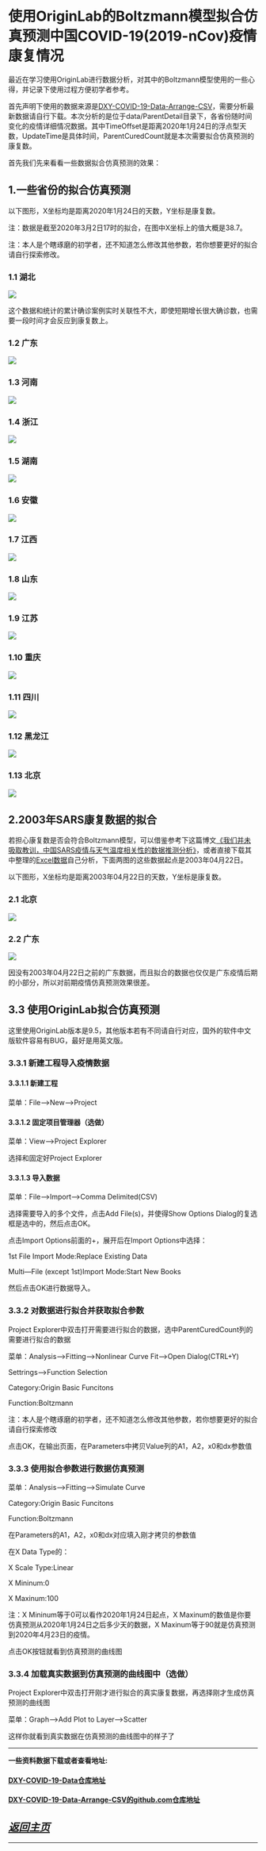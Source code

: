 使用OriginLab的Boltzmann模型拟合仿真预测中国COVID-19(2019-nCov)疫情康复情况
==================================================================

最近在学习使用OriginLab进行数据分析，对其中的Boltzmann模型使用的一些心得，并记录下使用过程方便初学者参考。

首先声明下使用的数据来源是[DXY-COVID-19-Data-Arrange-CSV](https://github.com/zyq5945/DXY-COVID-19-Data-Arrange-CSV)，需要分析最新数据请自行下载。本次分析的是位于data/ParentDetail目录下，各省份随时间变化的疫情详细情况数据。其中TimeOffset是距离2020年1月24日的浮点型天数，UpdateTime是具体时间，ParentCuredCount就是本次需要拟合仿真预测的康复数。

首先我们先来看看一些数据拟合仿真预测的效果：




## 1.一些省份的拟合仿真预测

以下图形，X坐标均是距离2020年1月24日的天数，Y坐标是康复数。

注：数据是截至2020年3月2日17时的拟合，在图中X坐标上的值大概是38.7。

注：本人是个瞎琢磨的初学者，还不知道怎么修改其他参数，若你想要更好的拟合请自行探索修改。

### 1.1 湖北

![](images/COVID-19_hubei.jpg)

这个数据和统计的累计确诊案例实时关联性不大，即使短期增长很大确诊数，也需要一段时间才会反应到康复数上。

### 1.2 广东

![](images/COVID-19_guangdong.jpg)

### 1.3 河南

![](images/COVID-19_henan.jpg)

### 1.4 浙江

![](images/COVID-19_zhejiang.jpg)

### 1.5 湖南

![](images/COVID-19_hunan.jpg)

### 1.6 安徽

![](images/COVID-19_anhui.jpg)

### 1.7 江西

![](images/COVID-19_jiangxi.jpg)

### 1.8 山东

![](images/COVID-19_shandong.jpg)

### 1.9 江苏

![](images/COVID-19_jiangsu.jpg)

### 1.10 重庆

![](images/COVID-19_chongqing.jpg)

### 1.11 四川

![](images/COVID-19_sicuan.jpg)

### 1.12 黑龙江

![](images/COVID-19_heilongjiang.jpg)

### 1.13 北京

![](images/COVID-19_beijing.jpg)


## 2.2003年SARS康复数据的拟合

若担心康复数是否会符合Boltzmann模型，可以借鉴参考下这篇博文[《我们并未吸取教训，中国SARS疫情与天气温度相关性的数据推测分析》](https://zyq5945.github.io/zyq5945/blog_10.html)，或者直接下载其中整理的[Excel数据](https://zyq5945.github.io/zyq5945/data/SARS_China.xlsx)自己分析，下面两图的这些数据起点是2003年04月22日。

以下图形，X坐标均是距离2003年04月22日的天数，Y坐标是康复数。

### 2.1 北京

![](images/SARS_Beijing_cn.jpg)

### 2.2 广东

![](images/SARS_Guangdong_cn.jpg)

因没有2003年04月22日之前的广东数据，而且拟合的数据也仅仅是广东疫情后期的小部分，所以对前期疫情仿真预测效果很差。


## 3.3 使用OriginLab拟合仿真预测

这里使用OriginLab版本是9.5，其他版本若有不同请自行对应，国外的软件中文版软件容易有BUG，最好是用英文版。


### 3.3.1 新建工程导入疫情数据

#### 3.3.1.1 新建工程

菜单：File-->New-->Project

#### 3.3.1.2 固定项目管理器（选做）

菜单：View-->Project Explorer

选择和固定好Project Explorer

#### 3.3.1.3 导入数据

菜单：File-->Import-->Comma Delimited(CSV)

选择需要导入的多个文件，点击Add File(s)，并使得Show Options Dialog的复选框是选中的，然后点击OK。

点击Import Options前面的+，展开后在Import Options中选择：

1st File Import Mode:Replace Existing Data

Multi—File (except 1st)Import Mode:Start New Books

然后点击OK进行数据导入。

### 3.3.2 对数据进行拟合并获取拟合参数

Project Explorer中双击打开需要进行拟合的数据，选中ParentCuredCount列的需要进行拟合的数据

菜单：Analysis-->Fitting-->Nonlinear Curve Fit-->Open Dialog(CTRL+Y)

Settrings-->Function Selection

Category:Origin Basic Funcitons

Function:Boltzmann

注：本人是个瞎琢磨的初学者，还不知道怎么修改其他参数，若你想要更好的拟合请自行探索修改

点击OK，在输出页面，在Parameters中拷贝Value列的A1，A2，x0和dx参数值

### 3.3.3 使用拟合参数进行数据仿真预测

菜单：Analysis-->Fitting-->Simulate Curve

Category:Origin Basic Funcitons

Function:Boltzmann

在Parameters的A1，A2，x0和dx对应填入刚才拷贝的参数值

在X Data Type的：

X Scale Type:Linear

X Mininum:0

X Maxinum:100

注：X Mininum等于0可以看作2020年1月24日起点，X Maxinum的数值是你要仿真预测从2020年1月24日之后多少天的数据，X Maxinum等于90就是仿真预测到2020年4月23日的疫情。

点击OK按钮就看到仿真预测的曲线图


### 3.3.4 加载真实数据到仿真预测的曲线图中（选做）

Project Explorer中双击打开刚才进行拟合的真实康复数据，再选择刚才生成仿真预测的曲线图

菜单：Graph-->Add Plot to Layer-->Scatter

这样你就看到真实数据在仿真预测的曲线图中的样子了

----

**一些资料数据下载或者查看地址:**

#### [DXY-COVID-19-Data仓库地址](https://github.com/BlankerL/DXY-COVID-19-Data)

#### [DXY-COVID-19-Data-Arrange-CSV的github.com仓库地址](https://github.com/zyq5945/DXY-COVID-19-Data-Arrange-CSV)

[*返回主页*](.)
------------------------------------------------------------------


***
